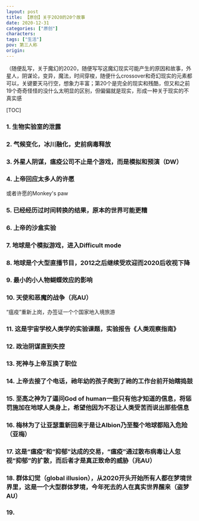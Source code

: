 ```yaml
---
layout: post
title: 【原创】关于2020的20个故事
date: 2020-12-31
categories: ["原创"]
characters: 
tags: ["生活"]
pov: 第三人称
origin: 
---
```

（随便乱写，关于魔幻的2020，随便写写这魔幻现实可能产生的原因和故事，外星人，阴谋论，变异，魔法，时间穿梭，随便什么crossover和奇幻现实的元素都可以，关键要天马行空，想象力丰富；第20个是完全的现实和残酷，但又和之前19个奇奇怪怪的没什么太明显的区别，但偏偏就是现实，形成一种关于现实的不真实感

[TOC]

### 1. 生物实验室的泄露

### 2. 气候变化，冰川融化，史前病毒释放

### 3. 外星人阴谋，瘟疫公司不止是个游戏，而是模拟和预演（DW）

### 4. 上帝回应太多人的许愿

或者许愿的Monkey's paw

### 5. 已经经历过时间转换的结果，原本的世界可能更糟

### 6. 上帝的沙盒实验

### 7. 地球是个模拟游戏，进入Difficult mode

### 8. 地球是个大型直播节目，2012之后继续受欢迎而2020后收视下降

### 9. 最小的小人物蝴蝶效应的影响

### 10. 天使和恶魔的战争（兆AU）

“瘟疫”重新上岗，办签证一个个国家地入境旅游

### 11. 这是宇宙学校人类学的实验课题，实验报告《人类观察指南》

### 12. 政治阴谋直到失控

### 13. 死神与上帝互换了职位

### 14. 上帝去接了个电话，祂年幼的孩子爬到了祂的工作台前开始瞎捣鼓

### 15. 至高之神为了逼问God of human一些只有他才知道的信息，将惩罚施加在地球人类身上，希望他因为不忍让人类受苦而说出那些信息

### 16. 梅林为了让亚瑟重新回来于是让Albion乃至整个地球都陷入危险（亚梅）

### 17. 这是“瘟疫”和“抑郁”达成的交易，“瘟疫”通过散布病毒让人忽视“抑郁”的扩散，而后者才是真正致命的威胁（兆AU）

### 18. 群体幻觉（global illusion），从2020开头开始所有人都在梦境世界里，这是一个大型群体梦境，今年死去的人在真实世界醒来（盗梦AU）

### 19. 

